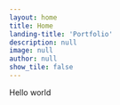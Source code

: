 ```yaml
---
layout: home
title: Home
landing-title: 'Portfolio'
description: null
image: null
author: null
show_tile: false
---
```


Hello world
